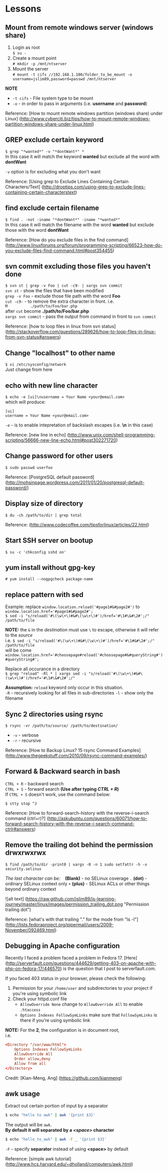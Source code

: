# Lessons

## Mount from remote windows server (windows share)

1. Login as root  
`$ su -`
2. Create a mount point  
`# mkdir -p /mnt/ntserver`
3. Mount the server  
`# mount -t cifs //192.168.1.100/folder_to_be_mount -o username=jslim89,password=passwd /mnt/ntserver`

**NOTE**
* `-t cifs` - File system type to be mount
* `-o` - in order to pass in arguments (i.e. **username** and **password**)

Reference: [How to mount remote windows partition (windows share) under Linux] (http://www.cyberciti.biz/tips/how-to-mount-remote-windows-partition-windows-share-under-linux.html)

## GREP exclude certain keyword
`$ grep "*wanted*" -v "*dontWant*" *`  
In this case it will match the keyword **wanted** but exclude all the word with **dontWant**  

`-v` option is for excluding what you don't want

Reference: [Using grep to Exclude Lines Containing Certain Characters/Text] (http://droptips.com/using-grep-to-exclude-lines-containing-certain-characterstext)

## find exclude certain filename
`$ find . -not -iname "*dontWant*" -iname "*wanted*"`  
In this case it will match the filename with the word **wanted** but exclude those with the word **dontWant**  

Reference: [How do you exclude files in the find command] (http://www.linuxforums.org/forum/programming-scripting/66523-how-do-you-exclude-files-find-command.html#post354455)

## svn commit excluding those files you haven't done
`$ svn st | grep -v Foo | cut -c9- | xargs svn commit`  
`svn st` - show the files that have been modified  
`grep -v Foo` - exclude those file path with the word **Foo**  
`cut -c9-` - to remove the extra character in front. i.e.  
`M          ./path/to/Foo/bar.php`  
after `cut` become **./path/to/Foo/bar.php**  
`xargs svn commit` - pass the output from command in front to `svn commit`

Reference: [how to loop files in linux from svn status] (http://stackoverflow.com/questions/289626/how-to-loop-files-in-linux-from-svn-status#answers)

## Change "localhost" to other name
`$ vi /etc/sysconfig/network`  
Just change from here

## echo with new line character
`$ echo -e [ui]\nusername = Your Name <your@email.com>`  
which will produce:  
```
[ui]
username = Your Name <your@email.com>
```
`-e` - is to enable intepretation of backslash escapes (i.e. **\n** in this case)

Reference: [new line in echo] (http://www.unix.com/shell-programming-scripting/56666-new-line-echo.html#post302271720)

## Change password for other users
`$ sudo passwd userfoo`

Reference: [PostgreSQL default password] (http://mohsinpage.wordpress.com/2011/01/20/postgresql-default-password/)

## Display size of directory
`$ du -ch /path/to/dir | grep total`

Reference: (http://www.codecoffee.com/tipsforlinux/articles/22.html)

## Start SSH server on bootup
`$ su -c 'chkconfig sshd on'`

## yum install without gpg-key
`# yum install --nogpgcheck package-name`

## replace pattern with sed
Example: replace `window.location.reload('#page1#&#page2#')` to `window.location.href='#page1#&#page2#';`  
`$ sed -i "s/reload('#\(\w\+\)#&#\(\w\+\)#')/href='#\1#\&#\2#';/" /path/to/file`

**NOTE:** the `&` in the _destination_ must use `\` to escape, otherwise it will refer to the _source_  
i.e. `$ sed -i "s/reload('#\(\w\+\)#&#\(\w\+\)#')/href='#\1#&#\2#';/" /path/to/file`  
will be come `window.location.href='#choosepage#reload('#choosepage#&#queryString#')#queryString#';`

Replace all occurance in a directory  
`$ grep "reload" -Rl * | xargs sed -i "s/reload('#\(\w\+\)#&#\(\w\+\)#')/href='#\1#\&#\2#';/"`

**Assumption:** `reload` keyword only occur in this situation.  
`-R` - recursively looking for all files in sub-directories
`-l` - show only the filename

## Sync 2 directories using rsync
`$ rsync -vr /path/to/source/ /path/to/destination/`
* `-v` - verbose
* `-r` - recursive

Reference: [How to Backup Linux? 15 rsync Command Examples] (http://www.thegeekstuff.com/2010/09/rsync-command-examples/)

## Forward & Backward search in bash
`CTRL + R` - backward search  
`CTRL + S` - forward search **(Use after typing _CTRL + R_)**  
If `CTRL + S` doesn't work, use the command below:

`$ stty stop ^J`

Reference: [How to forward-search-history with the reverse-i-search command (ctrl+r)?] (http://askubuntu.com/questions/60071/how-to-forward-search-history-with-the-reverse-i-search-command-ctrlr#answers)

## Remove the trailing dot behind the permission drwxrwxrwx
`$ find /path/to/dir -print0 | xargs -0 -n 1 sudo setfattr -h -x security.selinux`

_The last character can be:_
` ` **(Blank)** - no SELinux coverage
`.` **(dot)** - ordinary SELinux context only
`+` **(plus)** - SELinux ACLs or other things beyond ordinary context

![alt text] (https://raw.github.com/jslim89/js-learning-journey/master/linux/images/permission_trailing_dot.png "Permission trailing dot")  

Reference: [what's with that trailing "." for the mode from "ls -l"] (http://lists.fedoraproject.org/pipermail/users/2009-November/092469.html)

## Debugging in Apache configuration
Recently I faced a problem faced a problem in Fedora 17. [Here] (http://serverfault.com/questions/444629/getting-403-on-apache-with-php-on-fedora-17/446570) is the question that I post to serverfault.com.

If you faced 403 status in your browser, please check the following:

1. Permission for your `/home/user` and subdirectories to your project if you're using symbolic link
2. Check your httpd.conf file
    - `AllowOverride None` change to `AllowOverride All` to enable `.htaccess`
    - `Options Indexes FollowSymLinks` make sure that `FollowSymLinks` is there if you're using symbolic link

**NOTE:** For the **2**, the configuration is in document root,  
i.e.
```conf
<Directory "/var/www/html">
    Options Indexes FollowSymLinks
    AllowOverride All
    Order allow,deny
    Allow from all
</Directory>
```

Credit: [Kian-Meng, Ang] (https://github.com/kianmeng)

## awk usage
Extract out certain portion of input by a separator
```sh
$ echo "hello to awk" | awk '{print $3}'
```
The output will be `awk`.  
**By default it will separated by a _\<space\>_ character**
```sh
$ echo "hello_to_awk" | awk -F _ '{print $3}'
```
`-F` - specify **separator** instead of using **\<space\>** by default

Reference: [simple awk tutorial] (http://www.hcs.harvard.edu/~dholland/computers/awk.html)
